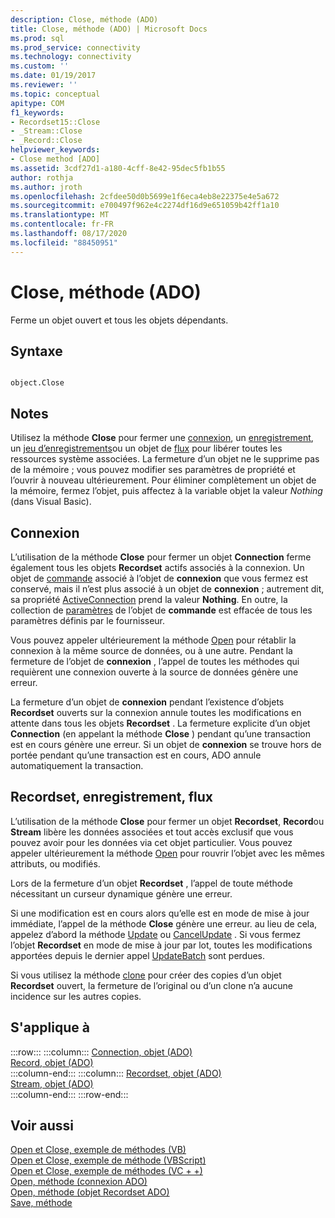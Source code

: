 ```yaml
---
description: Close, méthode (ADO)
title: Close, méthode (ADO) | Microsoft Docs
ms.prod: sql
ms.prod_service: connectivity
ms.technology: connectivity
ms.custom: ''
ms.date: 01/19/2017
ms.reviewer: ''
ms.topic: conceptual
apitype: COM
f1_keywords:
- Recordset15::Close
- _Stream::Close
- _Record::Close
helpviewer_keywords:
- Close method [ADO]
ms.assetid: 3cdf27d1-a180-4cff-8e42-95dec5fb1b55
author: rothja
ms.author: jroth
ms.openlocfilehash: 2cfdee50d0b5699e1f6eca4eb8e22375e4e5a672
ms.sourcegitcommit: e700497f962e4c2274df16d9e651059b42ff1a10
ms.translationtype: MT
ms.contentlocale: fr-FR
ms.lasthandoff: 08/17/2020
ms.locfileid: "88450951"
---
```

# <a name="close-method-ado"></a>Close, méthode (ADO)
Ferme un objet ouvert et tous les objets dépendants.  
  
## <a name="syntax"></a>Syntaxe  
  
```  
  
object.Close  
```  
  
## <a name="remarks"></a>Notes  
 Utilisez la méthode **Close** pour fermer une [connexion](../../../ado/reference/ado-api/connection-object-ado.md), un [enregistrement](../../../ado/reference/ado-api/record-object-ado.md), un [jeu d’enregistrements](../../../ado/reference/ado-api/recordset-object-ado.md)ou un objet de [flux](../../../ado/reference/ado-api/stream-object-ado.md) pour libérer toutes les ressources système associées. La fermeture d’un objet ne le supprime pas de la mémoire ; vous pouvez modifier ses paramètres de propriété et l’ouvrir à nouveau ultérieurement. Pour éliminer complètement un objet de la mémoire, fermez l’objet, puis affectez à la variable objet la valeur *Nothing* (dans Visual Basic).  
  
## <a name="connection"></a>Connexion  
 L’utilisation de la méthode **Close** pour fermer un objet **Connection** ferme également tous les objets **Recordset** actifs associés à la connexion. Un objet de [commande](../../../ado/reference/ado-api/command-object-ado.md) associé à l’objet de **connexion** que vous fermez est conservé, mais il n’est plus associé à un objet de **connexion** ; autrement dit, sa propriété [ActiveConnection](../../../ado/reference/ado-api/activeconnection-property-ado.md) prend la valeur **Nothing**. En outre, la collection de [paramètres](../../../ado/reference/ado-api/parameters-collection-ado.md) de l’objet de **commande** est effacée de tous les paramètres définis par le fournisseur.  
  
 Vous pouvez appeler ultérieurement la méthode [Open](../../../ado/reference/ado-api/open-method-ado-connection.md) pour rétablir la connexion à la même source de données, ou à une autre. Pendant la fermeture de l’objet de **connexion** , l’appel de toutes les méthodes qui requièrent une connexion ouverte à la source de données génère une erreur.  
  
 La fermeture d’un objet de **connexion** pendant l’existence d’objets **Recordset** ouverts sur la connexion annule toutes les modifications en attente dans tous les objets **Recordset** . La fermeture explicite d’un objet **Connection** (en appelant la méthode **Close** ) pendant qu’une transaction est en cours génère une erreur. Si un objet de **connexion** se trouve hors de portée pendant qu’une transaction est en cours, ADO annule automatiquement la transaction.  
  
## <a name="recordset-record-stream"></a>Recordset, enregistrement, flux  
 L’utilisation de la méthode **Close** pour fermer un objet **Recordset**, **Record**ou **Stream** libère les données associées et tout accès exclusif que vous pouvez avoir pour les données via cet objet particulier. Vous pouvez appeler ultérieurement la méthode [Open](../../../ado/reference/ado-api/open-method-ado-recordset.md) pour rouvrir l’objet avec les mêmes attributs, ou modifiés.  
  
 Lors de la fermeture d’un objet **Recordset** , l’appel de toute méthode nécessitant un curseur dynamique génère une erreur.  
  
 Si une modification est en cours alors qu’elle est en mode de mise à jour immédiate, l’appel de la méthode **Close** génère une erreur. au lieu de cela, appelez d’abord la méthode [Update](../../../ado/reference/ado-api/update-method.md) ou [CancelUpdate](../../../ado/reference/ado-api/cancelupdate-method-ado.md) . Si vous fermez l’objet **Recordset** en mode de mise à jour par lot, toutes les modifications apportées depuis le dernier appel [UpdateBatch](../../../ado/reference/ado-api/updatebatch-method.md) sont perdues.  
  
 Si vous utilisez la méthode [clone](../../../ado/reference/ado-api/clone-method-ado.md) pour créer des copies d’un objet **Recordset** ouvert, la fermeture de l’original ou d’un clone n’a aucune incidence sur les autres copies.  
  
## <a name="applies-to"></a>S'applique à  

:::row:::
    :::column:::
        [Connection, objet (ADO)](../../../ado/reference/ado-api/connection-object-ado.md)  
        [Record, objet (ADO)](../../../ado/reference/ado-api/record-object-ado.md)  
    :::column-end:::
    :::column:::
        [Recordset, objet (ADO)](../../../ado/reference/ado-api/recordset-object-ado.md)  
        [Stream, objet (ADO)](../../../ado/reference/ado-api/stream-object-ado.md)  
    :::column-end:::
:::row-end:::

## <a name="see-also"></a>Voir aussi  
 [Open et Close, exemple de méthodes (VB)](../../../ado/reference/ado-api/open-and-close-methods-example-vb.md)   
 [Open et Close, exemple de méthode (VBScript)](../../../ado/reference/ado-api/open-and-close-methods-example-vbscript.md)   
 [Open et Close, exemple de méthodes (VC + +)](../../../ado/reference/ado-api/open-and-close-methods-example-vc.md)   
 [Open, méthode (connexion ADO)](../../../ado/reference/ado-api/open-method-ado-connection.md)   
 [Open, méthode (objet Recordset ADO)](../../../ado/reference/ado-api/open-method-ado-recordset.md)   
 [Save, méthode](../../../ado/reference/ado-api/save-method.md)
